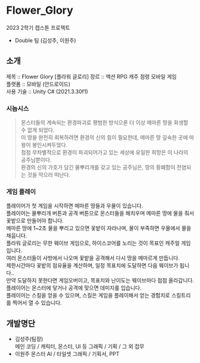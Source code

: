 # Flower_Glory
2023 2학기 캡스톤 프로젝트
- Double 팀 (김성주, 이원주)

## 소개

제목 :: Flower Glory [플라워 글로리]
장르 :: 액션 RPG 캐주 점령 모바일 게임  
플랫폼 :: 모바일 (안드로이드)  
사용 기술 :: Unity C# (2021.3.30f1)

### 시놉시스
> 몬스터들의 계속되는 환경파괴로 평범한 방식으론 더 이상 메마른 땅을 회생할 수 없게 되었다.  
이 땅을 완전히 회복하려면 환경의 신의 힘이 필요한데, 메마른 땅 깊숙한 곳에 마왕이 봉인시켜두었다.  
점점 무차별적으로 환경이 파괴되어가고 있는 세상에 유일한 희망은 이 나라의 공주님뿐이다.  
환경의 신의 가호가 담긴 물뿌리개를 갖고 있는 공주님은, 땅의 황폐함이 전염되는 것을 막으러 떠난다.

### 게임 플레이

플레이어가 첫 게임을 시작하면 메마른 땅들과 우물이 있습니다.  
플레이어는 물뿌리개 버튼과 공격 버튼으로 몬스터들을 해치우며 메마른 땅에 물을 줘서 꽃밭으로 만들어야 합니다.  
메마른 땅에 1~2초 물을 뿌리고 있으면 꽃밭이 자라나며, 물이 부족하면 우물에서 물을 채웁니다.  
플라워 글로리는 무한 웨이브 게임으로, 하이스코어를 노리는 것이 목표인 캐주얼 게임입니다.  
여러 몬스터들이 사방에서 나오며 꽃밭을 공격해서 다시 땅을 메마르게 만듭니다.  
제한시간마다 꽃밭의 점유율을 계산하며, 일정 목표치에 도달하면 다음 웨이브가 됩니다..  
만약 도달하지 못한다면 게임오버이고, 목표치와 난이도는 웨이브마다 점점 올라갑니다.  
플레이어는 몬스터에 닿거나 공격에 맞으면 데미지를 입습니다.  
플레이어는 스킬을 얻을 수 있으며, 스킬은 게임을 플레이해서 얻는 경험치로 스킬트리를 찍어서 열 수 있습니다.

## 개발명단

* 김성주(팀장)  
  메인 코딩 / 캐릭터, 몬스터, UI 등 그래픽 / 기획 / 그 외 잡무
* 이원주
  몬스터 AI / 타일셋 그래픽 / 기획서, PPT 


